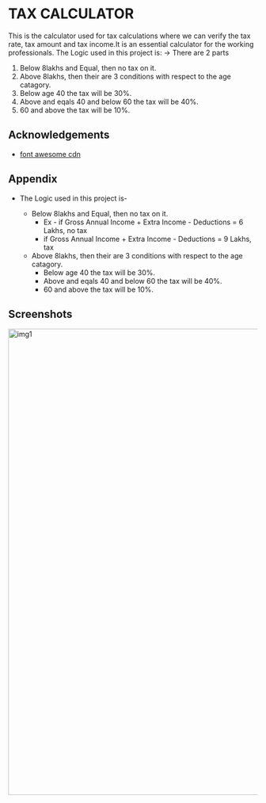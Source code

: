 
# TAX CALCULATOR

This is the calculator used for tax calculations where we can verify the tax rate, tax amount and tax income.It is an essential calculator for the working professionals.
The Logic used in this project is:
-> There are 2 parts
  1. Below 8lakhs and Equal, then no tax on it.
  2. Above 8lakhs, then their are 3 conditions    with respect to the age catagory.
3. Below age 40 the tax will be 30%.
4. Above and eqals 40 and below 60 the tax will be 40%.
4. 60 and above the tax will be 10%.

## Acknowledgements

 - [font awesome cdn](https://cdnjs.com/libraries/font-awesome)


## Appendix

- The Logic used in this project is-

    - Below 8lakhs and Equal, then no tax on it.
        - Ex - if Gross Annual Income + Extra Income - Deductions =  6 Lakhs, no tax
        - if Gross Annual Income + Extra Income - Deductions =  9 Lakhs, tax
    - Above 8lakhs, then their are 3 conditions with respect to the age catagory.
        - Below age 40 the tax will be 30%.
        - Above and eqals 40 and below 60 the tax will be 40%.
        - 60 and above the tax will be 10%.
     

## Screenshots

<img width="941" alt="img1" src="https://github.com/Garvit-Sharma-git/taxCalculator/assets/110321247/3b90c8a7-7437-4053-b1f2-3bb232b83f25">



